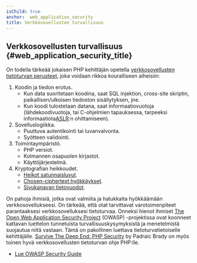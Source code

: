 ```yaml
---
isChild: true
anchor:  web_application_security
title: Verkkosovellusten turvallisuus
---
```


## Verkkosovellusten turvallisuus {#web_application_security_title}

On todella tärkeää jokaisen PHP kehittäjän opetella
[verkkosovellusten tietoturvan perusteet][4], joka voidaan rikkoa kouralliseen
aiheisiin:

1. Koodin ja tiedon erotus.
   * Kun data suoritetaan koodina, saat SQL injektion, cross-site skriptin,
     paikallisen/ulkoisen tiedoston sisällytyksen, jne.
   * Kun koodi tulostetaan datana, saat informaatiovuotoja (lähdekoodivuotoja,
     tai C-ohjelmien tapauksessa, tarpeeksi informaatiota[ASLR][5]:n ohittamiseen).
2. Sovelluslogiikka.
   * Puuttuva autentikointi tai luvanvalvonta.
   * Syötteen validointi.
3. Toimintaympäristö.
   * PHP versiot.
   * Kolmannen osapuolen kirjastot.
   * Käyttöjärjestelmä.
4. Kryptografian heikkoudet.
   * [Heikot satunnaisluvut][6].
   * [Chosen-ciphertext hyökkäykset][7].
   * [Sivukanavan tietovuodot][8].

On pahoja ihmisiä, jotka ovat valmiita ja halukkaita hyökkäämään
verkkosovellukseesi. On tärkeää, että otat tarvittavat varotoimenpiteet
parantaaksesi verkkosovelluksesi tietoturvaa. Onneksi hienot ihmiset
[The Open Web Application Security Project][1] (OWASP) -projektissa ovat
koonneet kattavan luettelon tunnetuista turvallisuuskysymyksistä ja
menetelmistä suojautua niitä vastaan. Tämä on pakollinen luettava
tietoturvatietoiselle kehittäjälle. [Survive The Deep End: PHP Security][3] by
Padraic Brady on myös toinen hyvä verkkosovellusten tietoturvan ohje PHP:lle.

* [Lue OWASP Security Guide][2]


[1]: https://www.owasp.org/
[2]: https://www.owasp.org/index.php/Guide_Table_of_Contents
[3]: https://phpsecurity.readthedocs.io/en/latest/index.html
[4]: https://paragonie.com/blog/2015/08/gentle-introduction-application-security
[5]: http://searchsecurity.techtarget.com/definition/address-space-layout-randomization-ASLR
[6]: https://paragonie.com/blog/2016/01/on-design-and-implementation-stealth-backdoor-for-web-applications
[7]: https://paragonie.com/blog/2015/05/using-encryption-and-authentication-correctly
[8]: http://blog.ircmaxell.com/2014/11/its-all-about-time.html


